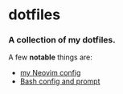 # dotfiles


### A collection of my dotfiles.

A few **notable** things are:

- [my Neovim config](https://github.com/0xBooper/dotfiles/tree/main/.config/nvim)
- [Bash config and prompt](https://github.com/0xBooper/dotfiles/tree/main/.config/bash)

